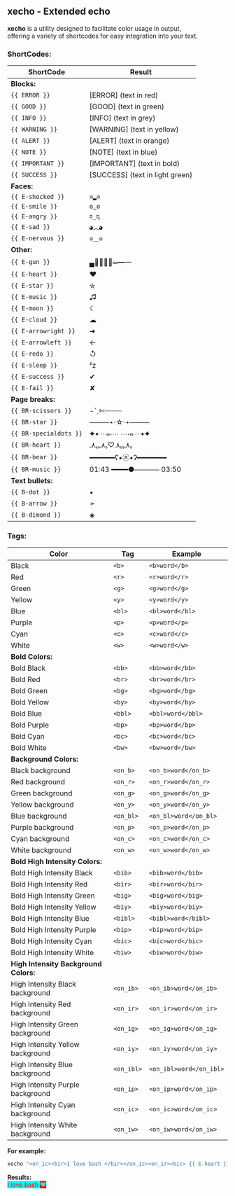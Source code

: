 ## xecho - Extended echo

**xecho** is a utility designed to facilitate color usage in output,<br>
offering a variety of shortcodes for easy integration into your text.

### ShortCodes:
| ShortCode            | Result                          |
| -------------------- | ------------------------------- |
| **Blocks:**          |                                 |
| <code>{{ ERROR }}</code>          | [ERROR]  (text in red)          |
| <code>{{ GOOD }}</code>           | [GOOD] (text in green)          |
| <code>{{ INFO }}</code>           | [INFO] (text in grey)           |
| <code>{{ WARNING }}</code>        | [WARNING] (text in yellow)      |
| <code>{{ ALERT }}</code>          | [ALERT] (text in orange)        |
| <code>{{ NOTE }}</code>           | [NOTE] (text in blue)           |
| <code>{{ IMPORTANT }}</code>      | [IMPORTANT] (text in bold)      |
| <code>{{ SUCCESS }}</code>        | [SUCCESS] (text in light green) |
| **Faces:**           |                                 |
| <code>{{ E-shocked }}</code>      | `⊙▂⊙`                           |
| <code>{{ E-smile }}</code>        | `ʘ‿ʘ`                           |
| <code>{{ E-angry }}</code>        | `ಠ_ರೃ`                          |
| <code>{{ E-sad }}</code>          | `◕︵◕`                          |
| <code>{{ E-nervous }}</code>      | `⊙﹏⊙`                          |
| **Other:**           |                                 |
| <code>{{ E-gun }}</code>          | ▄︻̷̿┻̿═━一                        |
| <code>{{ E-heart }}</code>        | ❤                               |
| <code>{{ E-star }}</code>         | ✮                               |
| <code>{{ E-music }}</code>        | ♫                               |
| <code>{{ E-moon }}</code>         | ☾                               |
| <code>{{ E-cloud }}</code>        | ☁︎                               |
| <code>{{ E-arrowright }}</code>   | ➜                               |
| <code>{{ E-arrowleft }}</code>    | ←                               |
| <code>{{ E-redo }}</code>         | ↺                               |
| <code>{{ E-sleep }}</code>        | ᶻz                              |
| <code>{{ E-success }}</code>      | ✔                               |
| <code>{{ E-fail }}</code>         | ✘                               |
| **Page breaks:**     |                                 |
| <code>{{ BR-scissors }}</code>    | -ˋˏ✄┈┈┈┈                         |
| <code>{{ BR-star }}</code>        | ────⋆⋅☆⋅⋆────                   |
| <code>{{ BR-specialdots }}</code> | ✦•┈๑⋅⋯ ⋯⋅๑┈•✦                   |
| <code>{{ BR-heart }}</code>       | ﮩ٨ـﮩﮩ٨ـ♡ﮩ٨ـﮩﮩ٨ـ                 |
| <code>{{ BR-bear }}</code>        | ━━━━━━ʕ•㉨•ʔ━━━━━━━             |
| <code>{{ BR-music }}</code>       | 01:43 ━━━━●───── 03:50          |
| **Text bullets:**    |                                 |
| <code>{{ B-dot }}</code>          | •                               |
| <code>{{ B-arrow }}</code>        | ➣                               |
| <code>{{ B-dimond }}</code>       | ◈                               |

### Tags:
| Color                                 | Tag        | Example                 |
|---------------------------------------|------------|-------------------------|
| Black                                 | `<b>`      | `<b>word</b>`           |
| Red                                   | `<r>`      | `<r>word</r>`           |
| Green                                 | `<g>`      | `<g>word</g>`           |
| Yellow                                | `<y>`      | `<y>word</y>`           |
| Blue                                  | `<bl>`     | `<bl>word</bl>`         |
| Purple                                | `<p>`      | `<p>word</p>`           |
| Cyan                                  | `<c>`      | `<c>word</c>`           |
| White                                 | `<w>`      | `<w>word</w>`           |
| **Bold Colors:**                      |            |                         |
| Bold Black                            | `<bb>`     | `<bb>word</bb>`         |
| Bold Red                              | `<br>`     | `<br>word</br>`         |
| Bold Green                            | `<bg>`     | `<bg>word</bg>`         |
| Bold Yellow                           | `<by>`     | `<by>word</by>`         |
| Bold Blue                             | `<bbl>`    | `<bbl>word</bbl>`       |
| Bold Purple                           | `<bp>`     | `<bp>word</bp>`         |
| Bold Cyan                             | `<bc>`     | `<bc>word</bc>`         |
| Bold White                            | `<bw>`     | `<bw>word</bw>`         |
| **Background Colors:**                |            |                         |
| Black background                      | `<on_b>`   | `<on_b>word</on_b>`     |
| Red background                        | `<on_r>`   | `<on_r>word</on_r>`     |
| Green background                      | `<on_g>`   | `<on_g>word</on_g>`     |
| Yellow background                     | `<on_y>`   | `<on_y>word</on_y>`     |
| Blue background                       | `<on_bl>`  | `<on_bl>word</on_bl>`   |
| Purple background                     | `<on_p>`   | `<on_p>word</on_p>`     |
| Cyan background                       | `<on_c>`   | `<on_c>word</on_c>`     |
| White background                      | `<on_w>`   | `<on_w>word</on_w>`     |
| **Bold High Intensity Colors:**       |            |                         |
| Bold High Intensity Black             | `<bib>`    | `<bib>word</bib>`       |
| Bold High Intensity Red               | `<bir>`    | `<bir>word</bir>`       |
| Bold High Intensity Green             | `<big>`    | `<big>word</big>`       |
| Bold High Intensity Yellow            | `<biy>`    | `<biy>word</biy>`       |
| Bold High Intensity Blue              | `<bibl>`   | `<bibl>word</bibl>`     |
| Bold High Intensity Purple            | `<bip>`    | `<bip>word</bip>`       |
| Bold High Intensity Cyan              | `<bic>`    | `<bic>word</bic>`       |
| Bold High Intensity White             | `<biw>`    | `<biw>word</biw>`       |
| **High Intensity Background Colors:** |            |                         |
| High Intensity Black background       | `<on_ib>`  | `<on_ib>word</on_ib>`   |
| High Intensity Red background         | `<on_ir>`  | `<on_ir>word</on_ir>`   |
| High Intensity Green background       | `<on_ig>`  | `<on_ig>word</on_ig>`   |
| High Intensity Yellow background      | `<on_iy>`  | `<on_iy>word</on_iy>`   |
| High Intensity Blue background        | `<on_ibl>` | `<on_ibl>word</on_ibl>` |
| High Intensity Purple background      | `<on_ip>`  | `<on_ip>word</on_ip>`   |
| High Intensity Cyan background        | `<on_ic>`  | `<on_ic>word</on_ic>`   |
| High Intensity White background       | `<on_iw>`  | `<on_iw>word</on_iw>`   |

**For example:**
```bash
xecho "<on_ic><bir>I love bash </bir></on_ic><on_ir><bic> {{ E-heart }} </bic></on_ir>"
```
**Results:**<br>
<span style="color: red; background-color: cyan;">I love bash </span><span style="color: cyan; background-color: red;"> ❤ </span>
